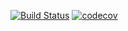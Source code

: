 [![Build Status](https://travis-ci.org/coolyrat/bcs-feeds.svg?branch=master)](https://travis-ci.org/coolyrat/bcs-feeds)
[![codecov](https://codecov.io/gh/coolyrat/bcs-feeds/branch/master/graph/badge.svg)](https://codecov.io/gh/coolyrat/bcs-feeds)
